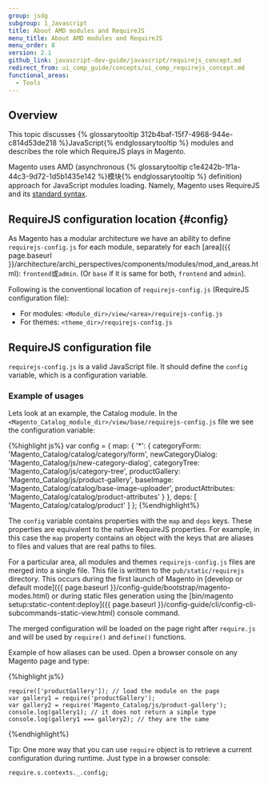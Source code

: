 ```yaml
---
group: jsdg
subgroup: 1_Javascript
title: About AMD modules and RequireJS
menu_title: About AMD modules and RequireJS
menu_order: 8
version: 2.1
github_link: javascript-dev-guide/javascript/requirejs_concept.md
redirect_from: ui_comp_guide/concepts/ui_comp_requirejs_concept.md
functional_areas:
  - Tools
---
```


## Overview

This topic discusses {% glossarytooltip 312b4baf-15f7-4968-944e-c814d53de218 %}JavaScript{% endglossarytooltip %} modules and describes the role which RequireJS plays in Magento.

Magento uses AMD (asynchronous {% glossarytooltip c1e4242b-1f1a-44c3-9d72-1d5b1435e142 %}模块{% endglossarytooltip %} definition) approach for JavaScript modules loading. Namely, Magento uses RequireJS and its [standard syntax](http://requirejs.org/docs/api.html#config).

## RequireJS configuration location {#config}

As Magento has a modular architecture we have an ability to define `requirejs-config.js` for each module, separately for each [area]({{ page.baseurl }}/architecture/archi_perspectives/components/modules/mod_and_areas.html): `frontend`或`admin`. (Or `base` if it is same for both, `frontend` and `admin`).

Following is the conventional location of `requirejs-config.js` (RequireJS configuration file):

- For modules: `<Module_dir>/view/<area>/requirejs-config.js`
- For themes: `<theme_dir>/requirejs-config.js`

## RequireJS configuration file

`requirejs-config.js` is a valid JavaScript file. It should define the `config` variable, which is a configuration variable.

### Example of usages

Lets look at an example, the Catalog module. In the `<Magento_Catalog_module_dir>/view/base/requirejs-config.js` file we see the configuration variable:

{%highlight js%}
var config = {
    map: {
        '*': {
            categoryForm:       'Magento_Catalog/catalog/category/form',
            newCategoryDialog:  'Magento_Catalog/js/new-category-dialog',
            categoryTree:       'Magento_Catalog/js/category-tree',
            productGallery:     'Magento_Catalog/js/product-gallery',
            baseImage:          'Magento_Catalog/catalog/base-image-uploader',
            productAttributes:  'Magento_Catalog/catalog/product-attributes'
        }
    },
    deps: [
        'Magento_Catalog/catalog/product'
    ]
};
{%endhighlight%}


The `config` variable contains properties with the `map` and `deps` keys. These properties are equivalent to the native RequireJS properties. For example, in this case  the `map` property contains an object with the keys that are aliases to files and values that are real paths to files.

For a particular area, all modules and themes `requirejs-config.js` files are merged into a single file. This file is written to the `pub/static/requirejs` directory. This occurs during the first launch of Magento in [develop or default mode]({{ page.baseurl }}/config-guide/bootstrap/magento-modes.html) or during static files generation using the [bin/magento setup:static-content:deploy]({{ page.baseurl }}/config-guide/cli/config-cli-subcommands-static-view.html) console command.

The merged configuration will be loaded on the page right after `require.js` and will be used by `require()` and `define()` functions.

Example of how aliases can be used. Open a browser console on any Magento page and type:

{%highlight js%}

    require(['productGallery']); // load the module on the page
    var gallery1 = require('productGallery');
    var gallery2 = require('Magento_Catalog/js/product-gallery');
    console.log(gallery1); // it does not return a simple type
    console.log(gallery1 === gallery2); // they are the same

{%endhighlight%}


Tip: One more way that you can use `require` object is to retrieve a current configuration during runtime. Just type in a browser console:

    require.s.contexts._.config;
